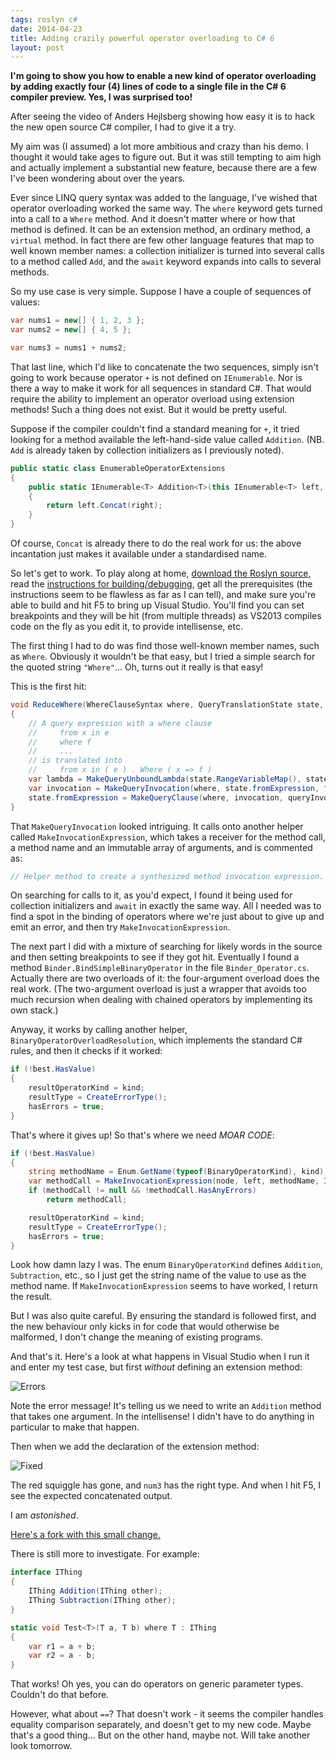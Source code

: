 ```yaml
---
tags: roslyn c#
date: 2014-04-23
title: Adding crazily powerful operator overloading to C# 6
layout: post
---
```


**I'm going to show you how to enable a new kind of operator overloading by adding exactly four (4) lines of code to a single file in the C# 6 compiler
preview. Yes, I was surprised too!**

After seeing the video of Anders Hejlsberg showing how easy it is to hack the new open source C# compiler, I had to give it a try.

My aim was (I assumed) a lot more ambitious and crazy than his demo. I thought it would take ages to figure out. But it was still tempting to aim high and
actually implement a substantial new feature, because there are a few I've been wondering about over the years.

Ever since LINQ query syntax was added to the language, I've wished that operator overloading worked the same way. The `where` keyword gets turned into a
call to a `Where` method. And it doesn't matter where or how that method is defined. It can be an extension method, an ordinary method, a `virtual` method.
In fact there are few other language features that map to well known member names: a collection initializer is turned into several calls to a method called
`Add`, and the `await` keyword expands into calls to several methods.

So my use case is very simple. Suppose I have a couple of sequences of values:

```csharp
var nums1 = new[] { 1, 2, 3 };
var nums2 = new[] { 4, 5 };

var nums3 = nums1 + nums2;
```

That last line, which I'd like to concatenate the two sequences, simply isn't going to work because operator `+` is not defined on `IEnumerable`. Nor is
there a way to make it work for all sequences in standard C#. That would require the ability to implement an operator overload using extension methods!
Such a thing does not exist. But it would be pretty useful.

Suppose if the compiler couldn't find a standard meaning for `+`, it tried looking for a method available the left-hand-side value called `Addition`.
(NB. `Add` is already taken by collection initializers as I previously noted).

```csharp
public static class EnumerableOperatorExtensions
{
    public static IEnumerable<T> Addition<T>(this IEnumerable<T> left, IEnumerable<T> right)
    {
        return left.Concat(right);
    }
}
```

Of course, `Concat` is already there to do the real work for us: the above incantation just makes it available under a standardised name.

So let's get to work. To play along at home, [download the Roslyn source](http://roslyn.codeplex.com/), read the [instructions for building/debugging](http://roslyn.codeplex.com/wikipage?title=Building%2c%20Testing%20and%20Debugging&referringTitle=Home),
get all the prerequisites (the instructions seem to be flawless as far as I can tell), and make sure you're able to build and hit F5 to bring up Visual
Studio. You'll find you can set breakpoints and they will be hit (from multiple threads) as VS2013 compiles code on the fly as you edit it, to provide
intellisense, etc.

The first thing I had to do was find those well-known member names, such as `Where`. Obviously it wouldn't be that easy, but I tried a simple search
for the quoted string `"Where"`... Oh, turns out it really is that easy!

This is the first hit:

```csharp
void ReduceWhere(WhereClauseSyntax where, QueryTranslationState state, DiagnosticBag diagnostics)
{
    // A query expression with a where clause
    //     from x in e
    //     where f
    //     ...
    // is translated into
    //     from x in ( e ) . Where ( x => f )
    var lambda = MakeQueryUnboundLambda(state.RangeVariableMap(), state.rangeVariable, where.Condition);
    var invocation = MakeQueryInvocation(where, state.fromExpression, "Where", lambda, diagnostics);
    state.fromExpression = MakeQueryClause(where, invocation, queryInvocation: invocation);
}
```

That `MakeQueryInvocation` looked intriguing. It calls onto another helper called `MakeInvocationExpression`, which takes a receiver for the method
call, a method name and an immutable array of arguments, and is commented as:

```csharp
// Helper method to create a synthesized method invocation expression.
```

On searching for calls to it, as you'd expect, I found it being used for collection initializers and `await` in exactly the same way. All I needed
was to find a spot in the binding of operators where we're just about to give up and emit an error, and then try `MakeInvocationExpression`.

The next part I did with a mixture of searching for likely words in the source and then setting breakpoints to see if they got hit. Eventually I
found a method `Binder.BindSimpleBinaryOperator` in the file `Binder_Operator.cs`. Actually there are two overloads of it: the four-argument
overload does the real work. (The two-argument overload is just a wrapper that avoids too much recursion when dealing with chained operators by
implementing its own stack.)

Anyway, it works by calling another helper, `BinaryOperatorOverloadResolution`, which implements the standard C# rules, and then it checks if it worked:

```csharp
if (!best.HasValue)
{
    resultOperatorKind = kind;
    resultType = CreateErrorType();
    hasErrors = true;
}
```

That's where it gives up! So that's where we need _MOAR CODE_:

```csharp
if (!best.HasValue)
{
    string methodName = Enum.GetName(typeof(BinaryOperatorKind), kind);
    var methodCall = MakeInvocationExpression(node, left, methodName, ImmutableArray.Create(right), diagnostics);
    if (methodCall != null && !methodCall.HasAnyErrors)
        return methodCall;

    resultOperatorKind = kind;
    resultType = CreateErrorType();
    hasErrors = true;
}
```

Look how damn lazy I was. The enum `BinaryOperatorKind` defines `Addition`, `Subtraction`, etc., so I just get the string name of the value to
use as the method name. If `MakeInvocationExpression` seems to have worked, I return the result.

But I was also quite careful. By ensuring the standard is followed first, and the new behaviour only kicks in for code that would otherwise be
malformed, I don't change the meaning of existing programs.

And that's it. Here's a look at what happens in Visual Studio when I run it and enter my test case, but first _without_ defining an extension method:

![Errors](http://smellegantcode.files.wordpress.com/2014/04/roslyn1.jpg)

Note the error message! It's telling us we need to write an `Addition` method that takes one argument. In the intellisense! I didn't have to
do anything in particular to make that happen.

Then when we add the declaration of the extension method:

![Fixed](http://smellegantcode.files.wordpress.com/2014/04/roslyn2.jpg)

The red squiggle has gone, and `num3` has the right type. And when I hit F5, I see the expected concatenated output.

I am _astonished_.

[Here's a fork with this small change.](https://roslyn.codeplex.com/SourceControl/network/forks/danielearwicker/roslynoperatormethods/changeset/e2c22d309f531ac7030782a124a9a8a41b18864b)

There is still more to investigate. For example:

```csharp
interface IThing
{
    IThing Addition(IThing other);
    IThing Subtraction(IThing other);
}

static void Test<T>(T a, T b) where T : IThing
{
    var r1 = a + b;
    var r2 = a - b;
}
```

That works! Oh yes, you can do operators on generic parameter types. Couldn't do that before.

However, what about `==`? That doesn't work - it seems the compiler handles equality comparison separately, and doesn't get to my new code.
Maybe that's a good thing... But on the other hand, maybe not. Will take another look tomorrow.
